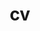 ---
layout: page
redirect: https://drive.google.com/file/d/1DOU63G5d9XYlhJVwsMpRzcn4nf7nJAim/view
title: cv
description: Curriculum Vitae.
---